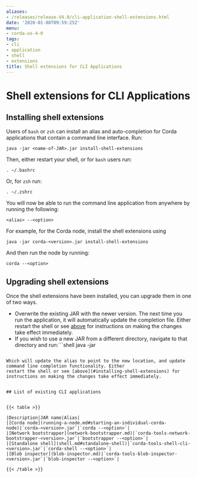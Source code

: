 ```yaml
---
aliases:
- /releases/release-V4.0/cli-application-shell-extensions.html
date: '2020-01-08T09:59:25Z'
menu:
- corda-os-4-0
tags:
- cli
- application
- shell
- extensions
title: Shell extensions for CLI Applications
---
```



# Shell extensions for CLI Applications



## Installing shell extensions

Users of `bash` or `zsh` can install an alias and auto-completion for Corda applications that contain a command line interface. Run:

```shell
java -jar <name-of-JAR>.jar install-shell-extensions
```

Then, either restart your shell, or for `bash` users run:

```shell
. ~/.bashrc
```

Or, for `zsh` run:

```shell
. ~/.zshrc
```

You will now be able to run the command line application from anywhere by running the following:

```shell
<alias> --<option>
```

For example, for the Corda node, install the shell extensions using

```shell
java -jar corda-<version>.jar install-shell-extensions
```

And then run the node by running:

```shell
corda --<option>
```


## Upgrading shell extensions

Once the shell extensions have been installed, you can upgrade them in one of two ways.


* Overwrite the existing JAR with the newer version. The next time you run the application, it will automatically update
the completion file. Either restart the shell or see [above](#installing-shell-extensions) for instructions
on making the changes take effect immediately.
* If you wish to use a new JAR from a different directory, navigate to that directory and run:```shell
java -jar <name-of-JAR>
```

Which will update the alias to point to the new location, and update command line completion functionality. Either
restart the shell or see [above](#installing-shell-extensions) for instructions on making the changes take effect immediately.


## List of existing CLI applications


{{< table >}}

|Description|JAR name|Alias|
|[Corda node](running-a-node.md#starting-an-individual-corda-node)|`corda-<version>.jar`|`corda --<option>`|
|[Network bootstrapper](network-bootstrapper.md)|`corda-tools-network-bootstrapper-<version>.jar`|`bootstrapper --<option>`|
|[Standalone shell](shell.md#standalone-shell)|`corda-tools-shell-cli-<version>.jar`|`corda-shell --<option>`|
|[Blob inspector](blob-inspector.md)|`corda-tools-blob-inspector-<version>.jar`|`blob-inspector --<option>`|

{{< /table >}}

